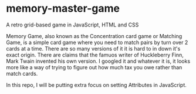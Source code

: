 # memory-master-game
A retro grid-based game in JavaScript, HTML and CSS


Memory Game, also known as the Concentration card game or Matching Game, is a simple card game where you need to match pairs by turn over 2 cards at a time.
There are so many versions of it it is hard to in down it's exact origin. There are claims that the famuos writer of Huckleberry Finn, Mark Twain invented his own version.
I googled it and whatever it is, it looks more like a way of trying to figure out how much tax you owe rather than match cards.

In this repo, I will be putting extra focus on setting Attributes in JavaScript.

